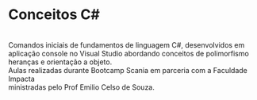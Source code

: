 <h1>Conceitos C#</h1><br>
Comandos iniciais de fundamentos de linguagem C#, desenvolvidos em <br>
aplicação console no Visual Studio abordando conceitos de polimorfismo<br>
heranças e orientação a objeto.<br>
Aulas realizadas durante Bootcamp Scania em parceria com a Faculdade Impacta<br>
ministradas pelo Prof Emilio Celso de Souza.
